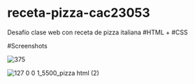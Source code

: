 # receta-pizza-cac23053
Desafío clase web con receta de pizza italiana #HTML + #CSS

#Screenshots

![375](https://user-images.githubusercontent.com/106033066/222773967-63aed04f-6bb9-4667-9898-dcf6976fbec6.png)

![127 0 0 1_5500_pizza html (2)](https://user-images.githubusercontent.com/106033066/222773708-d93d071e-ff7d-4e67-bb91-58639efb8cbc.png)
